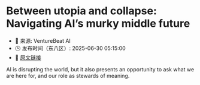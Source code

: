 # Between utopia and collapse: Navigating AI’s murky middle future
- 📅 来源: VentureBeat AI
- 🕒 发布时间（东八区）: 2025-06-30 05:15:00
- 🔗 [原文链接](https://venturebeat.com/ai/between-utopia-and-collapse-navigating-ais-murky-middle-future/)

AI is disrupting the world, but it also presents an opportunity to ask what we are here for, and our role as stewards of meaning.